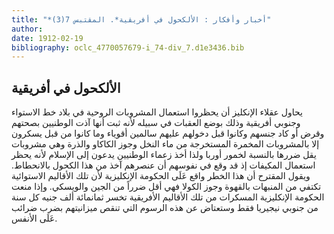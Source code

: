 ```yaml
---
title: "*أخبار وأفكار : الألكحول في أفريقية*. المقتبس 7(3)"
author: 
date: 1912-02-19
bibliography: oclc_4770057679-i_74-div_7.d1e3436.bib
---
```




##  الألكحول في أفريقية 


 يحاول عقلاء الإنكليز أن يحظروا استعمال المشروبات الروحية في بلاد خط الاستواء وجنوبي أفريقية وذلك بوضع العقبات في سبيله لأنه ثبت أنها آذت الوطنيين بصحتهم وقرض أو كاد جنسهم وكانوا قبل دخولهم عليهم سالمين أقوياء وما كانوا من قبل يسكرون إلا بالمشروبات المخمرة المستخرجة من ماء النخل وجوز الكاكاو والذرة وهي مشروبات يقل ضررها بالنسبة لخمور أوربا ولذا أخذ زعماء الوطنيين يدعون إلى الإسلام لأنه يحظر استعمال المكيفات إذ قد وقع في نفوسهم أن عنصرهم آخذ من هذا الكحول بالانحطاط. ويقول المقترح أن هذا الخطر واقع عَلَى الحكومة الإنكليزية لأن تلك الأقاليم الاستوائية تكتفي من المنبهات بالقهوة وجوز الكولا فهي أقل ضرراً من الجين والويسكي. وإذا منعت الحكومة الإنكليزية المسكرات من تلك الأقاليم الأفريقية تخسر ثمانمائة  ألف  جنيه كل سنة من جنوبي نيجيريا فقط وستعتاض عن هذه الرسوم التي تنقص ميزانيتهم بضرب ضرائب عَلَى الأنفس. 
